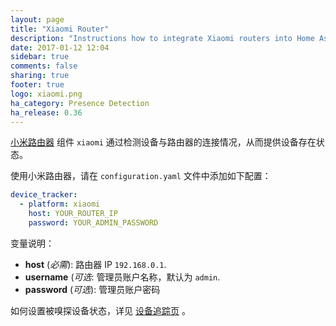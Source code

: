 ```yaml
---
layout: page
title: "Xiaomi Router"
description: "Instructions how to integrate Xiaomi routers into Home Assistant."
date: 2017-01-12 12:04
sidebar: true
comments: false
sharing: true
footer: true
logo: xiaomi.png
ha_category: Presence Detection
ha_release: 0.36
---
```



[小米路由器](http://miwifi.com) 组件 `xiaomi` 通过检测设备与路由器的连接情况，从而提供设备存在状态。  

使用小米路由器，请在 `configuration.yaml` 文件中添加如下配置：

```yaml
device_tracker:
  - platform: xiaomi
    host: YOUR_ROUTER_IP
    password: YOUR_ADMIN_PASSWORD
```

变量说明：

- **host** (*必需*): 路由器 IP `192.168.0.1`.
- **username** (*可选*: 管理员账户名称，默认为 `admin`.
- **password** (*可选*): 管理员账户密码

如何设置被嗅探设备状态，详见 [设备追踪页](/components/device_tracker/) 。


